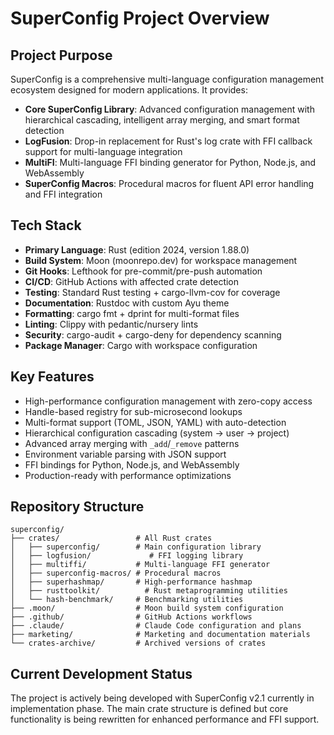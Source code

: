 # SuperConfig Project Overview

## Project Purpose

SuperConfig is a comprehensive multi-language configuration management ecosystem designed for modern applications. It provides:

- **Core SuperConfig Library**: Advanced configuration management with hierarchical cascading, intelligent array merging, and smart format detection
- **LogFusion**: Drop-in replacement for Rust's log crate with FFI callback support for multi-language integration
- **MultiFI**: Multi-language FFI binding generator for Python, Node.js, and WebAssembly
- **SuperConfig Macros**: Procedural macros for fluent API error handling and FFI integration

## Tech Stack

- **Primary Language**: Rust (edition 2024, version 1.88.0)
- **Build System**: Moon (moonrepo.dev) for workspace management
- **Git Hooks**: Lefthook for pre-commit/pre-push automation
- **CI/CD**: GitHub Actions with affected crate detection
- **Testing**: Standard Rust testing + cargo-llvm-cov for coverage
- **Documentation**: Rustdoc with custom Ayu theme
- **Formatting**: cargo fmt + dprint for multi-format files
- **Linting**: Clippy with pedantic/nursery lints
- **Security**: cargo-audit + cargo-deny for dependency scanning
- **Package Manager**: Cargo with workspace configuration

## Key Features

- High-performance configuration management with zero-copy access
- Handle-based registry for sub-microsecond lookups
- Multi-format support (TOML, JSON, YAML) with auto-detection
- Hierarchical configuration cascading (system → user → project)
- Advanced array merging with `_add`/`_remove` patterns
- Environment variable parsing with JSON support
- FFI bindings for Python, Node.js, and WebAssembly
- Production-ready with performance optimizations

## Repository Structure

```
superconfig/
├── crates/                 # All Rust crates
│   ├── superconfig/        # Main configuration library
│   ├── logfusion/             # FFI logging library
│   ├── multiffi/           # Multi-language FFI generator
│   ├── superconfig-macros/ # Procedural macros
│   ├── superhashmap/       # High-performance hashmap
│   ├── rusttoolkit/          # Rust metaprogramming utilities
│   └── hash-benchmark/     # Benchmarking utilities
├── .moon/                  # Moon build system configuration
├── .github/                # GitHub Actions workflows
├── .claude/                # Claude Code configuration and plans
├── marketing/              # Marketing and documentation materials
└── crates-archive/         # Archived versions of crates
```

## Current Development Status

The project is actively being developed with SuperConfig v2.1 currently in implementation phase. The main crate structure is defined but core functionality is being rewritten for enhanced performance and FFI support.
